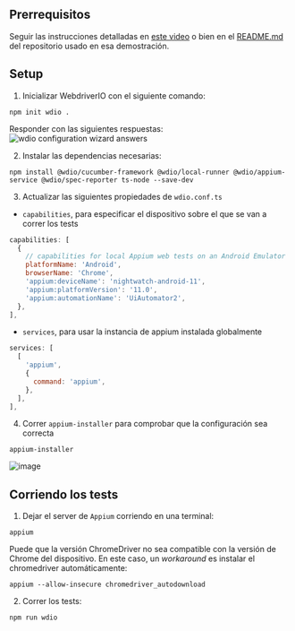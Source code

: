 ## Prerrequisitos
Seguir las instrucciones detalladas en [este video](https://www.youtube.com/watch?v=KN1sTvvX0mM) o bien en el [README.md](https://github.com/JoanEsquivel/appium-demo) del repositorio usado en esa demostración.

## Setup
1. Inicializar WebdriverIO con el siguiente comando:
```
npm init wdio .
```
Responder con las siguientes respuestas:
![wdio configuration wizard answers](https://github.com/f7olivera/claka-testing-poc/assets/81710086/4879fb7e-35c0-4285-826a-9f5280019beb)

2. Instalar las dependencias necesarias:
```
npm install @wdio/cucumber-framework @wdio/local-runner @wdio/appium-service @wdio/spec-reporter ts-node --save-dev
```

3. Actualizar las siguientes propiedades de `wdio.conf.ts`
- `capabilities`, para especificar el dispositivo sobre el que se van a correr los tests
```javascript
capabilities: [
  {
    // capabilities for local Appium web tests on an Android Emulator
    platformName: 'Android',
    browserName: 'Chrome',
    'appium:deviceName': 'nightwatch-android-11',
    'appium:platformVersion': '11.0',
    'appium:automationName': 'UiAutomator2',
  },
],
```
- `services`, para usar la instancia de appium instalada globalmente
```javascript
services: [
  [
    'appium',
    {
      command: 'appium',
    },
  ],
],
```

4. Correr `appium-installer` para comprobar que la configuración sea correcta
```
appium-installer
```
![image](https://github.com/f7olivera/claka-testing-poc/assets/81710086/cd33d0b3-7ab4-4db1-a2bd-10675b2d90b7)

## Corriendo los tests
1. Dejar el server de `Appium` corriendo en una terminal:
```
appium
```
Puede que la versión ChromeDriver no sea compatible con la versión de Chrome del dispositivo. En este caso, un *workaround* es instalar el chromedriver automáticamente:
```
appium --allow-insecure chromedriver_autodownload
```

2. Correr los tests:
```
npm run wdio
```
